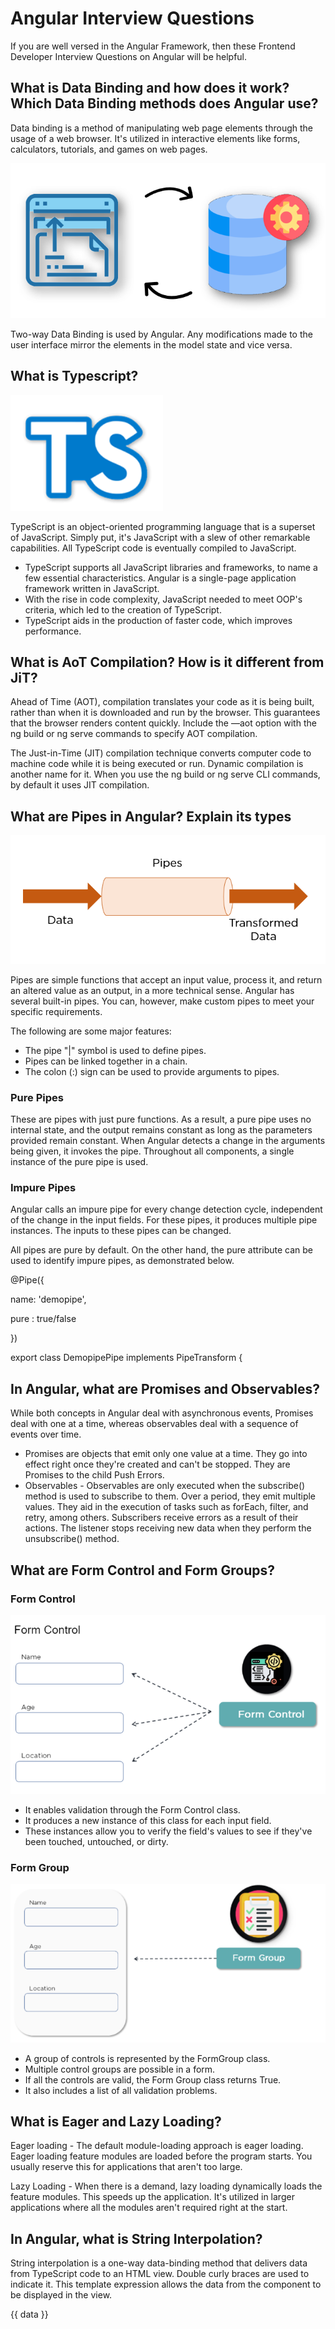 # Angular Interview Questions

If you are well versed in the Angular Framework, then these Frontend Developer Interview Questions on Angular will be helpful.

## What is Data Binding and how does it work? Which Data Binding methods does Angular use?

Data binding is a method of manipulating web page elements through the usage of a web browser. It's utilized in interactive elements like forms, calculators, tutorials, and games on web pages.

![](./images/DataBinding-Angular_Interview_Questions.png)

Two-way Data Binding is used by Angular. Any modifications made to the user interface mirror the elements in the model state and vice versa.

## What is Typescript?

![Typescript](images/TypeScript.png)

TypeScript is an object-oriented programming language that is a superset of JavaScript. Simply put, it's JavaScript with a slew of other remarkable capabilities. All TypeScript code is eventually compiled to JavaScript.

- TypeScript supports all JavaScript libraries and frameworks, to name a few essential characteristics. Angular is a single-page application framework written in JavaScript.
- With the rise in code complexity, JavaScript needed to meet OOP's criteria, which led to the creation of TypeScript.
- TypeScript aids in the production of faster code, which improves performance.

## What is AoT Compilation? How is it different from JiT?

Ahead of Time (AOT), compilation translates your code as it is being built, rather than when it is downloaded and run by the browser. This guarantees that the browser renders content quickly. Include the —aot option with the ng build or ng serve commands to specify AOT compilation.

The Just-in-Time (JIT) compilation technique converts computer code to machine code while it is being executed or run. Dynamic compilation is another name for it. When you use the ng build or ng serve CLI commands, by default it uses JIT compilation.

## What are Pipes in Angular? Explain its types

![Angular pipes](./images/Angular_Pipes.png)

Pipes are simple functions that accept an input value, process it, and return an altered value as an output, in a more technical sense. Angular has several built-in pipes. You can, however, make custom pipes to meet your specific requirements.

The following are some major features:

- The pipe "|" symbol is used to define pipes.
- Pipes can be linked together in a chain.
- The colon (:) sign can be used to provide arguments to pipes.

### Pure Pipes

These are pipes with just pure functions. As a result, a pure pipe uses no internal state, and the output remains constant as long as the parameters provided remain constant. When Angular detects a change in the arguments being given, it invokes the pipe. Throughout all components, a single instance of the pure pipe is used.

### Impure Pipes

Angular calls an impure pipe for every change detection cycle, independent of the change in the input fields. For these pipes, it produces multiple pipe instances. The inputs to these pipes can be changed.

All pipes are pure by default. On the other hand, the pure attribute can be used to identify impure pipes, as demonstrated below.

@Pipe({

name: 'demopipe',

pure : true/false

})

export class DemopipePipe implements PipeTransform {

## In Angular, what are Promises and Observables?

While both concepts in Angular deal with asynchronous events, Promises deal with one at a time, whereas observables deal with a sequence of events over time.

- Promises are objects that emit only one value at a time. They go into effect right once they're created and can't be stopped. They are Promises to the child Push Errors.
- Observables - Observables are only executed when the subscribe() method is used to subscribe to them. Over a period, they emit multiple values. They aid in the execution of tasks such as forEach, filter, and retry, among others. Subscribers receive errors as a result of their actions. The listener stops receiving new data when they perform the unsubscribe() method.

## What are Form Control and Form Groups?

### Form Control

![Form Control](./images/Angular_FormControl.png)

- It enables validation through the Form Control class.
- It produces a new instance of this class for each input field.
- These instances allow you to verify the field's values to see if they've been touched, untouched, or dirty.

### Form Group

![Form Group](./images/Angular_FormGroup.png)

- A group of controls is represented by the FormGroup class.
- Multiple control groups are possible in a form.
- If all the controls are valid, the Form Group class returns True.
- It also includes a list of all validation problems.

## What is Eager and Lazy Loading?

Eager loading - The default module-loading approach is eager loading. Eager loading feature modules are loaded before the program starts. You usually reserve this for applications that aren't too large.

Lazy Loading - When there is a demand, lazy loading dynamically loads the feature modules. This speeds up the application. It's utilized in larger applications where all the modules aren't required right at the start.

## In Angular, what is String Interpolation?

String interpolation is a one-way data-binding method that delivers data from TypeScript code to an HTML view. Double curly braces are used to indicate it. This template expression allows the data from the component to be displayed in the view.

{{ data }}
